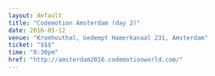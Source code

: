 ```yaml
---
layout: default
title: "Codemotion Amsterdam (day 2)"
date: 2016-05-12
venue: "Kromhouthal, Gedempt Hamerkanaal 231, Amsterdam"
ticket: "$$$"
time: "8:30pm"
href: "http://amsterdam2016.codemotionworld.com/"
---
```

